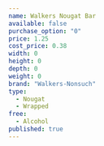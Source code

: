 ```yaml
---
name: Walkers Nougat Bar
available: false
purchase_option: "0"
price: 1.25
cost_price: 0.38
width: 0
height: 0
depth: 0
weight: 0
brand: "Walkers-Nonsuch"
type: 
  - Nougat
  - Wrapped
free: 
  - Alcohol
published: true
---
```

